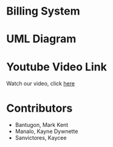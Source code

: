 # Billing System
# UML Diagram
# Youtube Video Link
Watch our video, click [here](https://youtu.be/NZAzY0iUFYA?fbclid=IwAR3aEYawgovQrp3XPclv13ItHLKuwL8Tpiz314r5mb2AZ4j8HFjM1ESaQrY)
# Contributors
- Bantugon, Mark Kent
- Manalo, Kayne Dywnette
- Sanvictores, Kaycee

